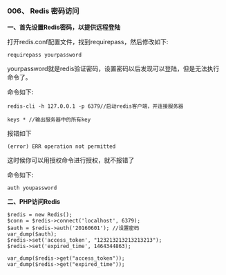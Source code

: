 ### 006、 Redis 密码访问

**一、首先设置Redis密码，以提供远程登陆**

打开redis.conf配置文件，找到requirepass，然后修改如下:

```
requirepass yourpassword
```

yourpassword就是redis验证密码，设置密码以后发现可以登陆，但是无法执行命令了。

命令如下:

```
redis-cli -h 127.0.0.1 -p 6379//启动redis客户端，并连接服务器
```

```
keys * //输出服务器中的所有key
```

报错如下

```
(error) ERR operation not permitted
```

这时候你可以用授权命令进行授权，就不报错了

命令如下:

```
auth youpassword
```

**二、PHP访问Redis**

```
$redis = new Redis();
$conn = $redis->connect('localhost', 6379);
$auth = $redis->auth('20160601'); //设置密码
var_dump($auth);
$redis->set('access_token', "123213213213213213");
$redis->set('expired_time', 1464344863);

var_dump($redis->get("access_token"));
var_dump($redis->get("expired_time"));
```